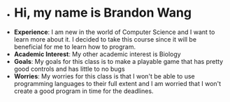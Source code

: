 - # Hi, my name is Brandon Wang
- __Experience__: I am new in the world of Computer Science and I want to learn more about it. I decided to take this course since it will be beneficial for me to learn how to program.
- __Academic Interest__: My other academic interest is Biology
- __Goals__: My goals for this class is to make a playable game that has pretty good controls and has little to no bugs
- __Worries__: My worries for this class is that I won't be able to use programming languages to their full extent and I am worried that I won't create a good program in time for the deadlines.

<!---
BrandonWang22/BrandonWang22 is a ✨ special ✨ repository because its `README.md` (this file) appears on your GitHub profile.
You can click the Preview link to take a look at your changes.
--->

